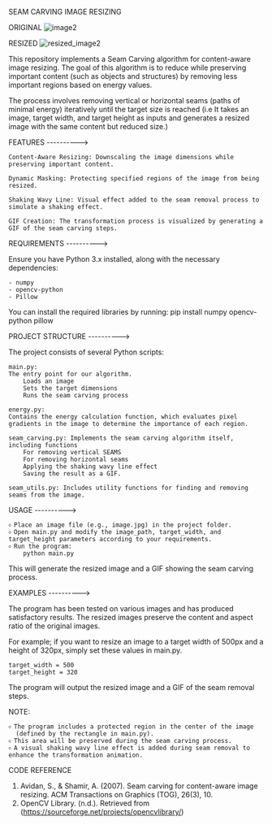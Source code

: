 SEAM CARVING IMAGE RESIZING

ORIGINAL
![image2](https://github.com/user-attachments/assets/ed9fab2a-61ae-4de7-93f0-f2ebc04670e3)

RESIZED
![resized_image2](https://github.com/user-attachments/assets/e801aa9e-cb02-4aa7-aa5c-4e267e62f6dc)


This repository implements a Seam Carving algorithm for content-aware image resizing. The goal of this algorithm is to reduce while preserving important content (such as objects and structures) by removing less important regions based on energy values. 

The process involves removing vertical or horizontal seams (paths of minimal energy) iteratively until the target size is reached (i.e It takes an image, target width, and target height as inputs and generates a resized image with the same content but reduced size.)



FEATURES ---------->

    Content-Aware Resizing: Downscaling the image dimensions while preserving important content.

    Dynamic Masking: Protecting specified regions of the image from being resized.

    Shaking Wavy Line: Visual effect added to the seam removal process to simulate a shaking effect.

    GIF Creation: The transformation process is visualized by generating a GIF of the seam carving steps.


    
REQUIREMENTS ---------->

Ensure you have Python 3.x installed, along with the necessary dependencies:

    - numpy
    - opencv-python
    - Pillow

You can install the required libraries by running:
pip install numpy opencv-python pillow



PROJECT STRUCTURE ---------->

The project consists of several Python scripts:

    main.py: 
    The entry point for our algorithm. 
        Loads an image
        Sets the target dimensions
        Runs the seam carving process

    energy.py: 
    Contains the energy calculation function, which evaluates pixel gradients in the image to determine the importance of each region.
    
    seam_carving.py: Implements the seam carving algorithm itself, including functions 
        For removing vertical SEAMS
        For removing horizontal seams
        Applying the shaking wavy line effect
        Saving the result as a GIF.

    seam_utils.py: Includes utility functions for finding and removing seams from the image.



USAGE ---------->

    ৹ Place an image file (e.g., image.jpg) in the project folder.
    ৹ Open main.py and modify the image_path, target_width, and target_height parameters according to your requirements.
    ৹ Run the program:
        python main.py

This will generate the resized image and a GIF showing the seam carving process.




EXAMPLES ---------->

The program has been tested on various images and has produced satisfactory results. The resized images preserve the content and aspect ratio of the original images.

For example; if you want to resize an image to a target width of 500px and a height of 320px, simply set these values in main.py.

    target_width = 500
    target_height = 320

The program will output the resized image and a GIF of the seam removal steps.

NOTE:

    ৹ The program includes a protected region in the center of the image   
      (defined by the rectangle in main.py). 
    ৹ This area will be preserved during the seam carving process.
    ৹ A visual shaking wavy line effect is added during seam removal to enhance the transformation animation.




CODE REFERENCE

1. Avidan, S., & Shamir, A. (2007). Seam carving for content-aware image resizing. ACM Transactions on Graphics (TOG), 26(3), 10.
2. OpenCV Library. (n.d.). Retrieved from (https://sourceforge.net/projects/opencvlibrary/)
